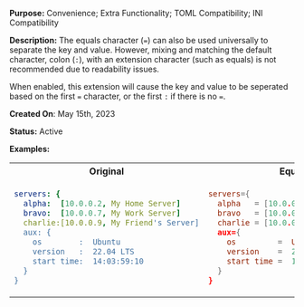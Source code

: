 **Purpose:** Convenience; Extra Functionality; TOML Compatibility; INI Compatibility

**Description:** 
The equals character (`=`) can also be used universally to separate the key and value. 
However, mixing and matching the default character, colon (`:`), with an extension character (such as equals) is not recommended due to readability issues.

When enabled, this extension will cause the key and value to be seperated based on the first `=` character, or the first `:` if there is no `=`.

**Created On**: May 15th, 2023

**Status:** Active

**Examples:** 

<table><tr>

<th>Original</th><th>Equals Sign</th><th>Mixed (Not Recommended)</th>

</tr><tr><td>

```yaml
servers: {
  alpha:  [10.0.0.2, My Home Server]
  bravo:  [10.0.0.7, My Work Server]
  charlie:[10.0.0.9, My Friend's Server]
  aux: {
    os        :  Ubuntu
    version   :  22.04 LTS
    start time:  14:03:59:10
  }
}
```  

</td><td>

```toml 
servers={
  alpha   = [10.0.0.2, My Home Server]
  bravo   = [10.0.0.7, My Work Server]
  charlie = [10.0.0.9, My Friend's Server]
  aux={
    os         =  Ubuntu
    version    =  22.04 LTS
    start time =  14:03:59:10
  }
}
```

</td><td>

```java
servers: {
  alpha   = [10.0.0.2, My Home Server]
  bravo   = [10.0.0.7, My Work Server]
  charlie = [10.0.0.9, My Friend's Server]
  aux: {
    os         =  Ubuntu
    version    =  22.04 LTS
    start time =  14:03:59:10
  }
}
```

</td></tr></table>